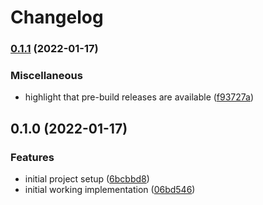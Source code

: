 # Changelog

### [0.1.1](https://www.github.com/contiamo/datahub-sap-hana/compare/v0.1.0...v0.1.1) (2022-01-17)


### Miscellaneous

* highlight that pre-build releases are available ([f93727a](https://www.github.com/contiamo/datahub-sap-hana/commit/f93727a350d108e14dfb0d2a824936509161347e))

## 0.1.0 (2022-01-17)


### Features

* initial project setup ([6bcbbd8](https://www.github.com/contiamo/datahub-sap-hana/commit/6bcbbd85ba9b22ba89c48dba856d7df4d34827a7))
* initial working implementation ([06bd546](https://www.github.com/contiamo/datahub-sap-hana/commit/06bd54686aaa89656d5f509648ad7a3454dec564))
